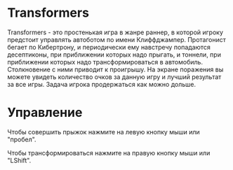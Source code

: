 # Transformers
Transformers - это простенькая игра в жанре раннер, в которой игроку предстоит управлять автоботом по имени Клиффджампер.
Протагонист бегает по Кибертрону, и периодически ему навстречу попадаются десептиконы,
при приближении которых надо прыгать, и тоннели, при приближении которых надо трансформироваться в автомобиль. Столкновение с ними приводит к проигрышу.
На экране поражения вы можете увидеть количество очков за данную игру и лучший результат за все игры. Задача игрока продержаться как можно дольше.

# Управление
Чтобы совершить прыжок нажмите на левую кнопку мыши или "пробел".

Чтобы трансформироваться нажмите на правую кнопку мыши или "LShift".
